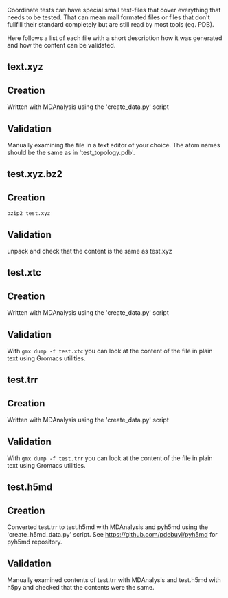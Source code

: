 Coordinate tests can have special small test-files that cover everything that
needs to be tested. That can mean mail formated files or files that don't
fullfill their standard completely but are still read by most tools (eq. PDB).

Here follows a list of each file with a short description how it was generated
and how the content can be validated.

text.xyz
--------
## Creation
Written with MDAnalysis using the 'create_data.py' script

## Validation
Manually examining the file in a text editor of your choice. The atom names
should be the same as in 'test_topology.pdb'.

test.xyz.bz2
------------
## Creation

    bzip2 test.xyz

## Validation
unpack and check that the content is the same as test.xyz

test.xtc
--------
## Creation
Written with MDAnalysis using the 'create_data.py' script

## Validation
With `gmx dump -f test.xtc` you can look at the content of the file in
plain text using Gromacs utilities.

test.trr
--------
## Creation
Written with MDAnalysis using the 'create_data.py' script

## Validation
With `gmx dump -f test.trr` you can look at the content of the file in
plain text using Gromacs utilities.

test.h5md
---------
## Creation
Converted test.trr to test.h5md with MDAnalysis and pyh5md
using the 'create_h5md_data.py' script.
See https://github.com/pdebuyl/pyh5md for pyh5md repository.

## Validation
Manually examined contents of test.trr with MDAnalysis and test.h5md
with h5py and checked that the contents were the same.
